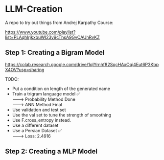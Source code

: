 # LLM-Creation
A repo to try out things from Andrej Karpathy Course:

https://www.youtube.com/playlist?list=PLAqhIrjkxbuWI23v9cThsA9GvCAUhRvKZ


## Step 1: Creating a Bigram Model
https://colab.research.google.com/drive/1qIYrnhf82SqcHAxOqi4Eut6P3KbpX4OV?usp=sharing

TODO:
- Put a condition on length of the generated name
- Train a trigram language model ✅ <br/>
---> Probability Method Done <br/>
---> ANN Method Final
- Use validation and test set
- Use the val set to tune the strength of smoothing
- Use F.cross_entropy instead.
- Use a different dataset
- Use a Persian Dataset ✅ <br/>
---> Loss: 2.4916


## Step 2: Creating a MLP Model
